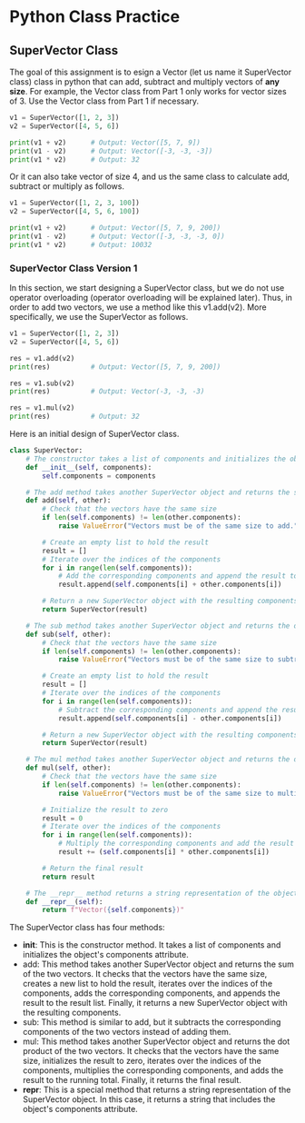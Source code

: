 # Python Class Practice  


## SuperVector Class 

The goal of this assignment is to esign a Vector (let us name it SuperVector class) class in python that can add, subtract and multiply vectors of **any size**. For example, the Vector class from Part 1 only works for vector sizes of 3. Use the Vector class from Part 1 if necessary.   


```python
v1 = SuperVector([1, 2, 3])
v2 = SuperVector([4, 5, 6])

print(v1 + v2)      # Output: Vector([5, 7, 9])
print(v1 - v2)      # Output: Vector([-3, -3, -3])
print(v1 * v2)      # Output: 32

```

Or it can also take vector of size 4, and us the same class to calculate add, subtract or multiply as follows. 

```python
v1 = SuperVector([1, 2, 3, 100])
v2 = SuperVector([4, 5, 6, 100])

print(v1 + v2)      # Output: Vector([5, 7, 9, 200])
print(v1 - v2)      # Output: Vector([-3, -3, -3, 0])
print(v1 * v2)      # Output: 10032

```

### SuperVector Class Version 1
In this section, we start designing a SuperVector class, but we do not use operator overloading (operator overloading will be explained later). Thus, in order to add two vectors, we use a method like this v1.add(v2). More specifically, we use the SuperVector as follows. 

```python
v1 = SuperVector([1, 2, 3])
v2 = SuperVector([4, 5, 6])

res = v1.add(v2)
print(res)          # Output: Vector([5, 7, 9, 200])

res = v1.sub(v2)
print(res)          # Output: Vector(-3, -3, -3) 

res = v1.mul(v2)
print(res)          # Output: 32

```

Here is an initial design of SuperVector class. 

```python
class SuperVector:
    # The constructor takes a list of components and initializes the object
    def __init__(self, components):
        self.components = components

    # The add method takes another SuperVector object and returns the sum of the two vectors
    def add(self, other):
        # Check that the vectors have the same size
        if len(self.components) != len(other.components):
            raise ValueError("Vectors must be of the same size to add.")

        # Create an empty list to hold the result
        result = []
        # Iterate over the indices of the components
        for i in range(len(self.components)):
            # Add the corresponding components and append the result to the result list
            result.append(self.components[i] + other.components[i])

        # Return a new SuperVector object with the resulting components
        return SuperVector(result)

    # The sub method takes another SuperVector object and returns the difference of the two vectors
    def sub(self, other):
        # Check that the vectors have the same size
        if len(self.components) != len(other.components):
            raise ValueError("Vectors must be of the same size to subtract.")

        # Create an empty list to hold the result
        result = []
        # Iterate over the indices of the components
        for i in range(len(self.components)):
            # Subtract the corresponding components and append the result to the result list
            result.append(self.components[i] - other.components[i])

        # Return a new SuperVector object with the resulting components
        return SuperVector(result)

    # The mul method takes another SuperVector object and returns the dot product of the two vectors
    def mul(self, other):
        # Check that the vectors have the same size
        if len(self.components) != len(other.components):
            raise ValueError("Vectors must be of the same size to multiply.")

        # Initialize the result to zero
        result = 0
        # Iterate over the indices of the components
        for i in range(len(self.components)):
            # Multiply the corresponding components and add the result to the running total
            result += (self.components[i] * other.components[i])

        # Return the final result
        return result

    # The __repr__ method returns a string representation of the object
    def __repr__(self):
        return f"Vector({self.components})"

```


The SuperVector class has four methods:

- __init__: This is the constructor method. It takes a list of components and initializes the object's components attribute.
- add: This method takes another SuperVector object and returns the sum of the two vectors. It checks that the vectors have the same size, creates a new list to hold the result, iterates over the indices of the components, adds the corresponding components, and appends the result to the result list. Finally, it returns a new SuperVector object with the resulting components.
- sub: This method is similar to add, but it subtracts the corresponding components of the two vectors instead of adding them.
- mul: This method takes another SuperVector object and returns the dot product of the two vectors. It checks that the vectors have the same size, initializes the result to zero, iterates over the indices of the components, multiplies the corresponding components, and adds the result to the running total. Finally, it returns the final result.
- __repr__: This is a special method that returns a string representation of the SuperVector object. In this case, it returns a string that includes the object's components attribute.